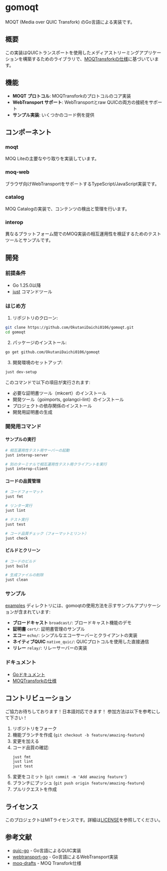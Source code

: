 # gomoqt

MOQT (Media over QUIC Transfork) のGo言語による実装です。

## 概要

この実装はQUICトランスポートを使用したメディアストリーミングアプリケーションを構築するためのライブラリで、[MOQTransforkの仕様](https://kixelated.github.io/moq-drafts/draft-lcurley-moq-transfork.html)に基づいています。

## 機能

- **MOQT プロトコル**: MOQTransforkのプロトコルのコア実装
- **WebTransport サポート**: WebTransportとraw QUICの両方の接続をサポート
- **サンプル実装**: いくつかのコード例を提供

## コンポーネント

### moqt

MOQ Liteの主要なやり取りを実装しています。

### moq-web

ブラウザ向けWebTransportをサポートするTypeScript/JavaScript実装です。

### catalog

MOQ Catalogの実装で、コンテンツの検出と管理を行います。

### interop

異なるプラットフォーム間でのMOQ実装の相互運用性を検証するためのテストツールとサンプルです。

## 開発

### 前提条件

- Go 1.25.0以降
- [just](https://github.com/casey/just) コマンドツール

### はじめ方

1. リポジトリのクローン:
```bash
git clone https://github.com/OkutaniDaichi0106/gomoqt.git
cd gomoqt
```

2. パッケージのインストール:
```bash
go get github.com/OkutaniDaichi0106/gomoqt
```

3. 開発環境のセットアップ:
```bash
just dev-setup
```

このコマンドで以下の項目が実行されます:
- 必要な証明書ツール（mkcert）のインストール
- 開発ツール（goimports, golangci-lint）のインストール
- プロジェクトの依存関係のインストール
- 開発用証明書の生成

### 開発用コマンド

#### サンプルの実行
```bash
# 相互運用性テスト用サーバーの起動
just interop-server

# 別のターミナルで相互運用性テスト用クライアントを実行
just interop-client
```

#### コードの品質管理
```bash
# コードフォーマット
just fmt

# リンター実行
just lint

# テスト実行
just test

# コード品質チェック（フォーマットとリント）
just check
```

#### ビルドとクリーン
```bash
# コードのビルド
just build

# 生成ファイルの削除
just clean
```

### サンプル

[examples](examples) ディレクトリには、gomoqtの使用方法を示すサンプルアプリケーションが含まれています:

- **ブロードキャスト** `broadcast/`: ブロードキャスト機能のデモ
- **証明書** `cert/`: 証明書管理のサンプル
- **エコー** `echo/`: シンプルなエコーサーバーとクライアントの実装
- **ネイティブQUIC** `native_quic/`: QUICプロトコルを使用した直接通信
- **リレー** `relay/`: リレーサーバーの実装

### ドキュメント

- [Goドキュメント](https://pkg.go.dev/github.com/OkutaniDaichi0106/gomoqt)
- [MOQTransforkの仕様](https://kixelated.github.io/moq-drafts/draft-lcurley-moq-transfork.html)


## コントリビューション

ご協力お待ちしております！日本語対応できます！
参加方法は以下を参考にして下さい！

1. リポジトリをフォーク
2. 機能ブランチを作成 (`git checkout -b feature/amazing-feature`)
3. 変更を加える
4. コード品質の確認:
   ```bash
   just fmt
   just lint
   just test
   ```
5. 変更をコミット (`git commit -m 'Add amazing feature'`)
6. ブランチにプッシュ (`git push origin feature/amazing-feature`)
7. プルリクエストを作成

## ライセンス

このプロジェクトはMITライセンスです。詳細は[LICENSE](LICENSE)を参照してください。

## 参考文献

- [quic-go](https://github.com/quic-go/quic-go) - Go言語によるQUIC実装
- [webtransport-go](https://github.com/quic-go/webtransport-go) - Go言語によるWebTransport実装
- [moq-drafts](https://github.com/kixelated/moq-drafts) - MOQ Transfork仕様